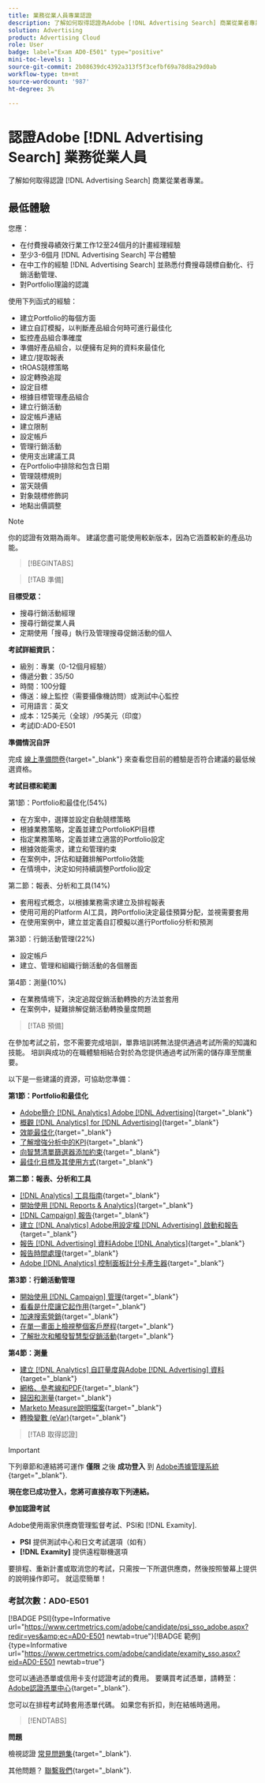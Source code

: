 ```yaml
---
title: 業務從業人員專業認證
description: 了解如何取得認證為Adobe [!DNL Advertising Search] 商業從業者專業。
solution: Advertising
product: Advertising Cloud
role: User
badge: label="Exam AD0-E501" type="positive"
mini-toc-levels: 1
source-git-commit: 2b08639dc4392a313f5f3cefbf69a78d8a29d0ab
workflow-type: tm+mt
source-wordcount: '987'
ht-degree: 3%

---
```


# 認證Adobe [!DNL Advertising Search] 業務從業人員

了解如何取得認證 [!DNL Advertising Search] 商業從業者專業。

## 最低體驗

您應：

* 在付費搜尋績效行業工作12至24個月的計畫經理經驗
* 至少3-6個月 [!DNL Advertising Search] 平台體驗
* 在中工作的經驗 [!DNL Advertising Search] 並熟悉付費搜尋競標自動化、行銷活動管理、
* 對Portfolio理論的認識

使用下列函式的經驗：

* 建立Portfolio的每個方面
* 建立自訂模擬，以判斷產品組合何時可進行最佳化
* 監控產品組合準確度
* 準備好產品組合，以便擁有足夠的資料來最佳化
* 建立/提取報表
* tROAS競標策略
* 設定轉換追蹤
* 設定目標
* 根據目標管理產品組合
* 建立行銷活動
* 設定帳戶連結
* 建立限制
* 設定帳戶
* 管理行銷活動
* 使用支出建議工具
* 在Portfolio中排除和包含日期
* 管理競標規則
* 當天競價
* 對象競標修飾詞
* 地點出價調整

>[!NOTE]
>
>你的認證有效期為兩年。 建議您盡可能使用較新版本，因為它涵蓋較新的產品功能。

>[!BEGINTABS]

>[!TAB 準備]

**目標受眾：**

* 搜尋行銷活動經理
* 搜尋行銷從業人員
* 定期使用「搜尋」執行及管理搜尋促銷活動的個人

**考試詳細資訊：**

* 級別：專業（0-12個月經驗）
* 傳遞分數：35/50
* 時間：100分鐘
* 傳送：線上監控（需要攝像機訪問）或測試中心監控
* 可用語言：英文
* 成本：125美元（全球）/95美元（印度）
* 考試ID:AD0-E501

**準備情況自評**

完成 [線上準備問卷](https://scorpion.caveon.com/launchpad/ad-q-e407-readiness-questionnaire-for-adobe-target-architect-master-exam-copy-2yfz3t/ad-q-e501-readiness-questionnaire-for-adobe-advertising-cloud-search-business-practitioner-professional-exam){target="_blank"} 來查看您目前的體驗是否符合建議的最低候選資格。

**考試目標和範圍**

第1節：Portfolio和最佳化(54%)

* 在方案中，選擇並設定自動競標策略
* 根據業務策略，定義並建立PortfolioKPI目標
* 指定業務策略，定義並建立適當的Portfolio設定
* 根據效能需求，建立和管理約束
* 在案例中，評估和疑難排解Portfolio效能
* 在情境中，決定如何持續調整Portfolio設定

第二節：報表、分析和工具(14%)

* 套用程式概念，以根據業務需求建立及排程報表
* 使用可用的Platform AI工具，跨Portfolio決定最佳預算分配，並視需要套用
* 在使用案例中，建立並定義自訂模擬以進行Portfolio分析和預測

第3節：行銷活動管理(22%)

* 設定帳戶
* 建立、管理和組織行銷活動的各個層面

第4節：測量(10%)

* 在業務情境下，決定追蹤促銷活動轉換的方法並套用
* 在案例中，疑難排解促銷活動轉換量度問題

>[!TAB 預備]

在參加考試之前，您不需要完成培訓，單靠培訓將無法提供通過考試所需的知識和技能。 培訓與成功的在職體驗相結合對於為您提供通過考試所需的儲存庫至關重要。

以下是一些建議的資源，可協助您準備：

**第1節：Portfolio和最佳化**

* [Adobe簡介 [!DNL Analytics] Adobe [!DNL Advertising]](https://experienceleague.adobe.com/docs/advertising-cloud-learn/tutorials/analytics/intro-a4adc.html?lang=en){target="_blank"}
* [概觀 [!DNL Analytics] for [!DNL Advertising]](https://experienceleague.adobe.com/docs/advertising-cloud/integrations/analytics/overview.html?lang=en){target="_blank"}
* [效能最佳化](https://business.adobe.com/in/products/advertising/performance-optimization.html){target="_blank"}
* [了解增強分析中的KPI](https://experienceleague.adobe.com/docs/workfront-learn/tutorials-workfront/reporting/enhanced-analytics/10-kpis-overview.html){target="_blank"}
* [向智慧清單篩選器添加約束](https://experienceleague.adobe.com/docs/marketo/using/product-docs/core-marketo-concepts/smart-lists-and-static-lists/using-smart-lists/add-a-constraint-to-a-smart-list-filter.html?lang=en){target="_blank"}
* [最佳化目標及其使用方式](https://experienceleague.adobe.com/docs/advertising-cloud/dsp/optimization/optimization-goals.html?lang=en){target="_blank"}

**第二節：報表、分析和工具**

* [[!DNL Analytics] 工具指南](https://experienceleague.adobe.com/docs/analytics/analyze/home.html?lang=zh-Hant){target="_blank"}
* [開始使用 [!DNL Reports & Analytics]](https://experienceleague.adobe.com/docs/analytics/analyze/reports-analytics/getting-started.html?lang=en){target="_blank"}
* [[!DNL Campaign] 報告](https://business.adobe.com/in/products/campaign/campaign-reporting.html){target="_blank"}
* [建立 [!DNL Analytics] Adobe用設定檔 [!DNL Advertising] 啟動和報告](https://experienceleague.adobe.com/docs/advertising-cloud-learn/tutorials/analytics/analytics-profiles-a4adc.html?lang=en){target="_blank"}
* [報告 [!DNL Advertising] 資料Adobe [!DNL Analytics]](https://experienceleague.adobe.com/docs/analytics/integration/advertising-analytics/advertising-analytics-workflow/aa-report-ad-data-an.html?lang=en){target="_blank"}
* [報告時間處理](https://experienceleague.adobe.com/docs/analytics/components/virtual-report-suites/vrs-report-time-processing.html?lang=zh-Hant){target="_blank"}
* [Adobe [!DNL Analytics] 控制面板計分卡產生器](https://experienceleague.adobe.com/docs/analytics-learn/tutorials/additional-tools/analytics-dashboards/adobe-analytics-dashboards-scorecard-builder.html?lang=en){target="_blank"}

**第3節：行銷活動管理**

* [開始使用 [!DNL Campaign] 管理](https://experienceleague.adobe.com/docs/campaign-standard/using/administrating/get-started-campaign-administration.html?lang=en){target="_blank"}
* [看看是什麼讓它起作用](https://business.adobe.com/in/products/campaign/campaign-management.html){target="_blank"}
* [加速搜索營銷](https://www.adobe.com/content/dam/www/us/en/avstg/search-marketing-management/pdfs/Adobe_Advertising_Cloud_Search_Marketing_Tips_and_Tricks_Sheet.pdf){target="_blank"}
* [在單一畫面上檢視整個客戶歷程](https://business.adobe.com/in/products/campaign/adobe-campaign.html){target="_blank"}
* [了解批次和觸發智慧型促銷活動](https://experienceleague.adobe.com/docs/marketo/using/product-docs/core-marketo-concepts/smart-campaigns/creating-a-smart-campaign/understanding-batch-and-trigger-smart-campaigns.html?lang=en){target="_blank"}

**第4節：測量**

* [建立 [!DNL Analytics] 自訂量度與Adobe [!DNL Advertising] 資料](https://experienceleague.adobe.com/docs/advertising-cloud-learn/tutorials/analytics/analytics-custom-metrics-a4adc.html?lang=en){target="_blank"}
* [網格、參考線和PDF](https://helpx.adobe.com/in/acrobat/using/grids-guides-measurements-pdfs.html){target="_blank"}
* [歸因和測量](https://business.adobe.com/in/products/advertising/attribution-measurement.html){target="_blank"}
* [Marketo Measure說明檔案](https://experienceleague.adobe.com/docs/marketo-measure/using/home.html?lang=en){target="_blank"}
* [轉換變數 (eVar)](https://experienceleague.adobe.com/docs/analytics/admin/admin-tools/manage-report-suites/edit-report-suite/conversion-variables/conversion-var-admin.html?lang=en){target="_blank"}

>[!TAB 取得認證]

>[!IMPORTANT]
>
>下列章節和連結將可運作 **僅限**  之後 **成功登入** 到 [Adobe憑據管理系統](http://www.certmetrics.com/adobe){target="_blank"}.

**現在您已成功登入，您將可直接存取下列連結。**

**參加認證考試**

Adobe使用兩家供應商管理監督考試、PSI和 [!DNL Examity].

* **PSI** 提供測試中心和日文考試選項（如有）
* **[!DNL Examity]** 提供遠程聯機選項

要排程、重新計畫或取消您的考試，只需按一下所選供應商，然後按照螢幕上提供的說明操作即可。 就這麼簡單！

### 考試次數：AD0-E501

[!BADGE PSI]{type=Informative url="https://www.certmetrics.com/adobe/candidate/psi_sso_adobe.aspx?redir=yes&amp;ec=AD0-E501 newtab=true"}[!BADGE 範例]{type=Informative url="https://www.certmetrics.com/adobe/candidate/examity_sso.aspx?eid=AD0-E501 newtab=true"}

您可以通過憑單或信用卡支付認證考試的費用。 要購買考試憑單，請轉至： [Adobe認證憑單中心](https://market.xvoucher.com/adobe/global){target="_blank"}.

您可以在排程考試時套用憑單代碼。 如果您有折扣，則在結帳時適用。

>[!ENDTABS]

**問題**

檢視認證 [常見問題集](https://experienceleague.adobe.com/docs/certification/certification/faq.html?lang=en){target="_blank"}.

其他問題？ [聯繫我們](mailto:certif@adobe.com){target="_blank"}.
